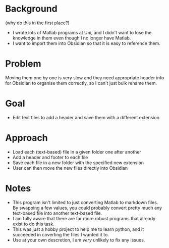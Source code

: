 # Background
(why do this in the first place?)
- I wrote lots of Matlab programs at Uni, and I didn't want to lose the knowledge in them even though I no longer have Matlab.
- I want to import them into Obsidian so that it is easy to reference them.

# Problem
Moving them one by one is very slow and they need appropriate header info for Obsidian to organise them correctly, so I can't just bulk rename them.

# Goal 
- Edit text files to add a header and save them with a different extension

# Approach
- Load each (text-based) file in a given folder one after another
- Add a header and footer to each file
- Save each file in a new folder with the specified new extension
- User can then move the new files directly into Obsidian

# Notes
- This program isn't limited to just converting Matlab to markdown files. By swapping a few values, you could probably convert pretty much any text-based file into another text-based file.
- I am fully aware that there are far more robust programs that already exist to do this task.
- This was just a hobby project to help me to learn python, and it succeeded in coverting the files I wanted it to.
- Use at your own descretion, I am _very_ unlikely to fix any issues.
